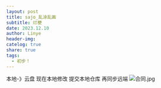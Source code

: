 ```yaml
---
layout: post
title: sajo_乱涂乱画
subtitle: 烂梗
date: 2023.12.10
author: Linye
header-img: 
catelog: true
share: true
tags:
  - 初步！
---
```


本地-》云盘
现在本地修改 提交本地仓库  再同步远端
![合同.jpg](https://raw.githubusercontent.com/linye0720/pic/main/%E5%90%88%E5%90%8C.jpg)
